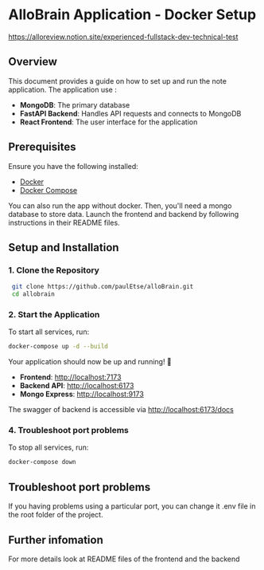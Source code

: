 # AlloBrain Application - Docker Setup
https://alloreview.notion.site/experienced-fullstack-dev-technical-test

## Overview
This document provides a guide on how to set up and run the note application. The application use :
- **MongoDB**: The primary database
- **FastAPI Backend**: Handles API requests and connects to MongoDB
- **React Frontend**: The user interface for the application

## Prerequisites
Ensure you have the following installed:
- [Docker](https://www.docker.com/get-started)
- [Docker Compose](https://docs.docker.com/compose/install/)

You can also run the app without docker. Then, you'll need a mongo database to store data. Launch the frontend and backend by following instructions in their README files.

## Setup and Installation

### 1. Clone the Repository
```sh
 git clone https://github.com/paulEtse/alloBrain.git
 cd allobrain
```

### 2. Start the Application
To start all services, run:
```sh
docker-compose up -d --build
```
Your application should now be up and running! 🎉
- **Frontend**: [http://localhost:7173](http://localhost:7173)
- **Backend API**: [http://localhost:6173](http://localhost:6173)
- **Mongo Express**: [http://localhost:9173](http://localhost:9173)

The swagger of backend is accessible via [http://localhost:6173/docs](http://localhost:6173/docs)

### 4. Troubleshoot port problems
To stop all services, run:
```sh
docker-compose down
```

## Troubleshoot port problems
If you having problems using a particular port, you can change it .env file in the root folder of the project.

## Further infomation
For more details look at README files of the frontend and the backend